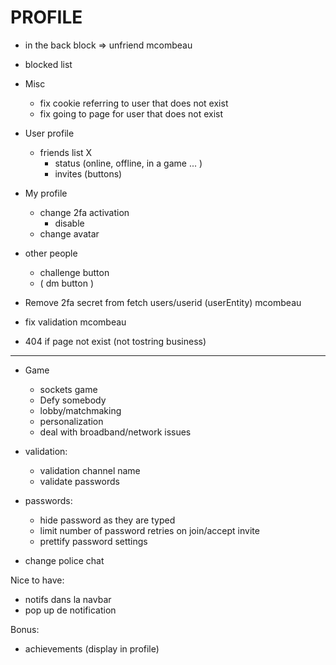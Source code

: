 # PROFILE 

- in the back block => unfriend mcombeau

- blocked list

- Misc
	- fix cookie referring to user that does not exist
	- fix going to page for user that does not exist

- User profile
	- friends list X
		- status (online, offline, in a game ... )
		- invites (buttons)

- My profile
	- change 2fa activation
		- disable
	- change avatar

- other people
	- challenge button
	- ( dm button )

- Remove 2fa secret from fetch users/userid (userEntity) mcombeau
- fix validation mcombeau
- 404 if page not exist (not tostring business)

-------------------------------------------------------------------------------------

- Game
	- sockets game
	- Defy somebody
	- lobby/matchmaking
	- personalization
	- deal with broadband/network issues

- validation:

  - validation channel name
  - validate passwords

- passwords:
  - hide password as they are typed
  - limit number of password retries on join/accept invite
  - prettify password settings

- change police chat

Nice to have:

- notifs dans la navbar
- pop up de notification

Bonus: 

- achievements (display in profile)
